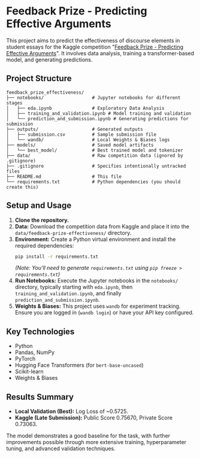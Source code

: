 # Feedback Prize - Predicting Effective Arguments

This project aims to predict the effectiveness of discourse elements in student essays for the Kaggle competition "[Feedback Prize - Predicting Effective Arguments](https://www.kaggle.com/competitions/feedback-prize-effectiveness)". It involves data analysis, training a transformer-based model, and generating predictions.

## Project Structure

```
feedback_prize_effectiveness/
├── notebooks/                  # Jupyter notebooks for different stages
│   ├── eda.ipynb               # Exploratory Data Analysis
│   ├── training_and_validation.ipynb # Model training and validation
│   └── prediction_and_submission.ipynb # Generating predictions for submission
├── outputs/                    # Generated outputs
│   ├── submission.csv          # Sample submission file
│   └── wandb/                  # Local Weights & Biases logs
├── models/                     # Saved model artifacts
│   └── best_model/             # Best trained model and tokenizer
├── data/                       # Raw competition data (ignored by .gitignore)
├── .gitignore                  # Specifies intentionally untracked files
├── README.md                   # This file
└── requirements.txt            # Python dependencies (you should create this)
```

## Setup and Usage

1.  **Clone the repository.**
2.  **Data:** Download the competition data from Kaggle and place it into the `data/feedback-prize-effectiveness/` directory.
3.  **Environment:** Create a Python virtual environment and install the required dependencies:
    ```bash
    pip install -r requirements.txt
    ```
    *(Note: You'll need to generate `requirements.txt` using `pip freeze > requirements.txt`)*
4.  **Run Notebooks:** Execute the Jupyter notebooks in the `notebooks/` directory, typically starting with `eda.ipynb`, then `training_and_validation.ipynb`, and finally `prediction_and_submission.ipynb`.
5.  **Weights & Biases:** This project uses `wandb` for experiment tracking. Ensure you are logged in (`wandb login`) or have your API key configured.

## Key Technologies

* Python
* Pandas, NumPy
* PyTorch
* Hugging Face Transformers (for `bert-base-uncased`)
* Scikit-learn
* Weights & Biases

## Results Summary

* **Local Validation (Best):** Log Loss of ~0.5725.
* **Kaggle (Late Submission):** Public Score 0.75670, Private Score 0.73063.

The model demonstrates a good baseline for the task, with further improvements possible through more extensive training, hyperparameter tuning, and advanced validation techniques.
